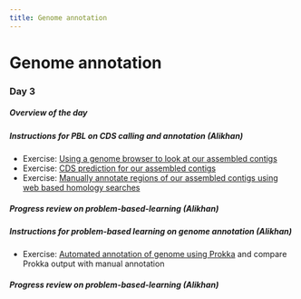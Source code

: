 ```yaml
---
title: Genome annotation
---
```

# Genome annotation

### Day 3

##### Overview of the day

##### Instructions for PBL on CDS calling and annotation (Alikhan)

- Exercise: [Using a genome browser to look at our assembled contigs](/seq-analysis/using_genome_browser)
- Exercise: [CDS prediction for our assembled contigs](/seq-analysis/cds_contigs)
- Exercise: [Manually annotate regions of our assembled contigs using web based homology searches](/seq-analysis/annotate)

##### Progress review on problem-based-learning (Alikhan)

##### Instructions for problem-based learning on genome annotation (Alikhan)

- Exercise: [Automated annotation of genome using Prokka](/seq-analysis/prokka) and compare Prokka output with manual annotation

##### Progress review on problem-based-learning (Alikhan)
